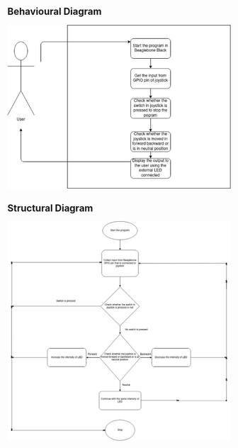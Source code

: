 ## Behavioural Diagram
![](https://github.com/99003527/MiniProject_EMB_Linux/blob/main/2_Design/Behavioural%20Diagram.jpg)

## Structural Diagram
![](https://github.com/99003527/MiniProject_EMB_Linux/blob/main/2_Design/Structural%20Diagram.jpg)
